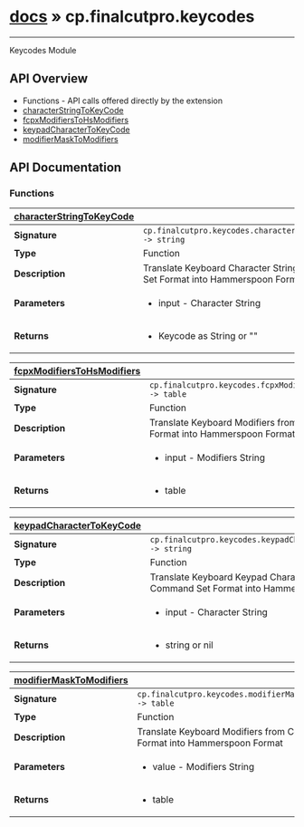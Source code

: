 # [docs](index.md) » cp.finalcutpro.keycodes
---

Keycodes Module

## API Overview
* Functions - API calls offered directly by the extension
 * [characterStringToKeyCode](#characterStringToKeyCode)
 * [fcpxModifiersToHsModifiers](#fcpxModifiersToHsModifiers)
 * [keypadCharacterToKeyCode](#keypadCharacterToKeyCode)
 * [modifierMaskToModifiers](#modifierMaskToModifiers)

## API Documentation

### Functions

| [characterStringToKeyCode](#characterStringToKeyCode)         |                                                                                     |
| --------------------------------------------|-------------------------------------------------------------------------------------|
| **Signature**                               | `cp.finalcutpro.keycodes.characterStringToKeyCode() -> string`                                                                    |
| **Type**                                    | Function                                                                     |
| **Description**                             | Translate Keyboard Character Strings from Command Set Format into Hammerspoon Format.                                                                     |
| **Parameters**                              | <ul><li>input - Character String</li></ul> |
| **Returns**                                 | <ul><li>Keycode as String or ""</li></ul>          |

| [fcpxModifiersToHsModifiers](#fcpxModifiersToHsModifiers)         |                                                                                     |
| --------------------------------------------|-------------------------------------------------------------------------------------|
| **Signature**                               | `cp.finalcutpro.keycodes.fcpxModifiersToHsModifiers() -> table`                                                                    |
| **Type**                                    | Function                                                                     |
| **Description**                             | Translate Keyboard Modifiers from Command Set Format into Hammerspoon Format                                                                     |
| **Parameters**                              | <ul><li>input - Modifiers String</li></ul> |
| **Returns**                                 | <ul><li>table</li></ul>          |

| [keypadCharacterToKeyCode](#keypadCharacterToKeyCode)         |                                                                                     |
| --------------------------------------------|-------------------------------------------------------------------------------------|
| **Signature**                               | `cp.finalcutpro.keycodes.keypadCharacterToKeyCode() -> string`                                                                    |
| **Type**                                    | Function                                                                     |
| **Description**                             | Translate Keyboard Keypad Character Strings from Command Set Format into Hammerspoon Format.                                                                     |
| **Parameters**                              | <ul><li>input - Character String</li></ul> |
| **Returns**                                 | <ul><li>string or nil</li></ul>          |

| [modifierMaskToModifiers](#modifierMaskToModifiers)         |                                                                                     |
| --------------------------------------------|-------------------------------------------------------------------------------------|
| **Signature**                               | `cp.finalcutpro.keycodes.modifierMaskToModifiers() -> table`                                                                    |
| **Type**                                    | Function                                                                     |
| **Description**                             | Translate Keyboard Modifiers from Command Set Format into Hammerspoon Format                                                                     |
| **Parameters**                              | <ul><li>value - Modifiers String</li></ul> |
| **Returns**                                 | <ul><li>table</li></ul>          |

